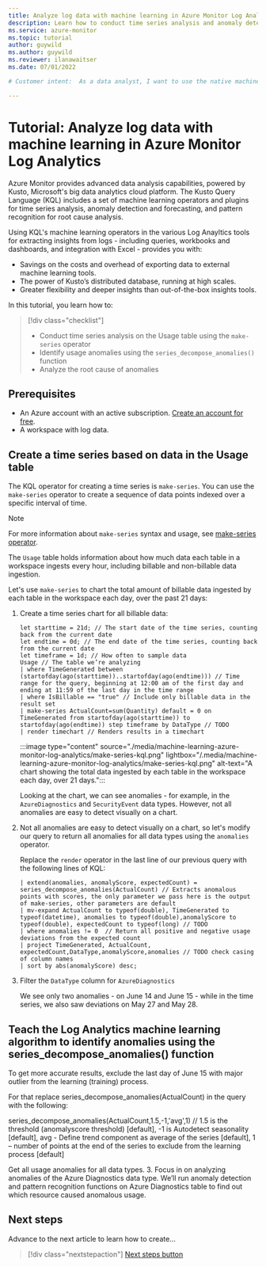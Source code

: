 ```yaml
---
title: Analyze log data with machine learning in Azure Monitor Log Analytics
description: Learn how to conduct time series analysis and anomaly detection on data in Azure Monitor Log Analytics. 
ms.service: azure-monitor
ms.topic: tutorial 
author: guywild
ms.author: guywild
ms.reviewer: ilanawaitser
ms.date: 07/01/2022

# Customer intent:  As a data analyst, I want to use the native machine learning capabilities of Log Analytics to gain insights from my log data without having to export data outside of Azure Monitor.

---
```


# Tutorial: Analyze log data with machine learning in Azure Monitor Log Analytics 

Azure Monitor provides advanced data analysis capabilities, powered by Kusto, Microsoft's big data analytics cloud platform. The Kusto Query Language (KQL) includes a set of machine learning operators and plugins for time series analysis, anomaly detection and forecasting, and pattern recognition for root cause analysis. 

Using KQL's machine learning operators in the various Log Anayltics tools for extracting insights from logs - including queries, workbooks and dashboards, and integration with Excel - provides you with: 

- Savings on the costs and overhead of exporting data to external machine learning tools.
- The power of Kusto’s distributed database, running at high scales.
- Greater flexibility and deeper insights than out-of-the-box insights tools.

In this tutorial, you learn how to:

> [!div class="checklist"]
> * Conduct time series analysis on the Usage table using the `make-series` operator
> * Identify usage anomalies using the `series_decompose_anomalies()` function
> * Analyze the root cause of anomalies

## Prerequisites

- An Azure account with an active subscription. [Create an account for free](https://azure.microsoft.com/free/?WT.mc_id=A261C142F).
- A workspace with log data.
## Create a time series based on data in the Usage table 

The KQL operator for creating a time series is `make-series`. You can use the `make-series` operator to create a sequence of data points indexed over a specific interval of time.

> [!NOTE]
> For more information about `make-series` syntax and usage, see [make-series operator](/azure/data-explorer/kusto/query/make-seriesoperator).

The `Usage` table holds information about how much data each table in a workspace ingests every hour, including billable and non-billable data ingestion.

Let's use `make-series` to chart the total amount of billable data ingested by each table in the workspace each day, over the past 21 days:
 
1. Create a time series chart for all billable data:

    ```kusto
    let starttime = 21d; // The start date of the time series, counting back from the current date
    let endtime = 0d; // The end date of the time series, counting back from the current date
    let timeframe = 1d; // How often to sample data
    Usage // The table we’re analyzing
    | where TimeGenerated between (startofday(ago(starttime))..startofday(ago(endtime))) // Time range for the query, beginning at 12:00 am of the first day and ending at 11:59 of the last day in the time range
    | where IsBillable == "true" // Include only billable data in the result set
    | make-series ActualCount=sum(Quantity) default = 0 on TimeGenerated from startofday(ago(starttime)) to startofday(ago(endtime)) step timeframe by DataType // TODO
    | render timechart // Renders results in a timechart
    ``` 

    :::image type="content" source="./media/machine-learning-azure-monitor-log-analytics/make-series-kql.png" lightbox="/.media/machine-learning-azure-monitor-log-analytics/make-series-kql.png" alt-text="A chart showing the total data ingested by each table in the workspace each day, over 21 days."::: 

    Looking at the chart, we can see anomalies - for example, in the `AzureDiagnostics` and `SecurityEvent` data types. However, not all anomalies are easy to detect visually on a chart. 

2. Not all anomalies are easy to detect visually on a chart, so let's modify our query to return all anomalies for all data types using the `anomalies` operator. 
    
    Replace the `render` operator in the last line of our previous query with the following lines of KQL:

    ```kusto
    | extend(anomalies, anomalyScore, expectedCount) = series_decompose_anomalies(ActualCount) // Extracts anomalous points with scores, the only parameter we pass here is the output of make-series, other parameters are default 
    | mv-expand ActualCount to typeof(double), TimeGenerated to typeof(datetime), anomalies to typeof(double),anomalyScore to typeof(double), expectedCount to typeof(long) // TODO
    | where anomalies != 0  // Return all positive and negative usage deviations from the expected count
    | project TimeGenerated, ActualCount, expectedCount,DataType,anomalyScore,anomalies // TODO check casing of column names
    | sort by abs(anomalyScore) desc;
    ```
1. Filter the `DataType` column for `AzureDiagnostics` 

    We see only two anomalies - on June 14 and June 15 - while in the time series, we also saw deviations on May 27 and May 28.

 
## Teach the Log Analytics machine learning algorithm to identify anomalies using the series_decompose_anomalies() function

To get more accurate results, exclude the last day of June 15 with major outlier from the learning (training) process.

For that replace series_decompose_anomalies(ActualCount) in the query with the following:

series_decompose_anomalies(ActualCount,1.5,-1,'avg',1) // 1.5 is the threshold (anomalyscore threshold) [default], -1 is Autodetect seasonality [default], avg -  Define trend component as average of the series [default], 1 – number of points  at the end of the series to exclude from the learning process [default]


Get all usage anomalies for all data types.
3.	Focus in on analyzing anomalies of the Azure Diagnostics data type. We’ll run anomaly detection and pattern recognition functions on Azure Diagnostics table to find out which resource caused anomalous usage. 


<!-- 6. Clean up resources
Required. If resources were created during the tutorial. If no resources were created, 
state that there are no resources to clean up in this section.
-->

## Next steps

Advance to the next article to learn how to create...
> [!div class="nextstepaction"]
> [Next steps button](contribute-how-to-mvc-tutorial.md)

<!--
Remove all the comments in this template before you sign-off or merge to the 
main branch.
-->
